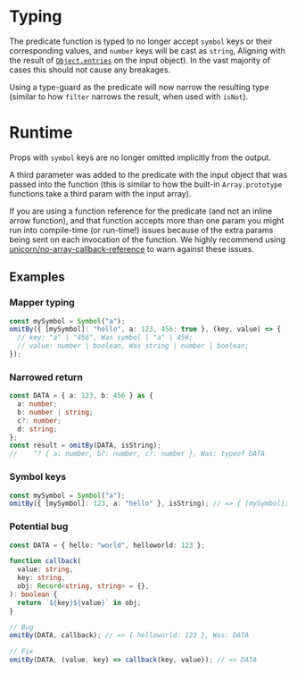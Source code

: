 # Typing

The predicate function is typed to no longer accept `symbol` keys or their
corresponding values, and `number` keys will be cast as `string`, Aligning with
the result of [`Object.entries`](https://developer.mozilla.org/en-US/docs/Web/JavaScript/Reference/Global_Objects/Object/entries)
on the input object). In the vast majority of cases this should not cause any
breakages.

Using a type-guard as the predicate will now narrow the resulting type (similar
to how `filter` narrows the result, when used with `isNot`).

# Runtime

Props with `symbol` keys are no longer omitted implicitly from the output.

A third parameter was added to the predicate with the input object that was
passed into the function (this is similar to how the built-in `Array.prototype`
functions take a third param with the input array).

If you are using a function reference for the predicate (and not an inline arrow
function), and that function accepts more than one param you might run into
compile-time (or run-time!) issues because of the extra params being sent on
each invocation of the function. We highly recommend using [unicorn/no-array-callback-reference](https://github.com/sindresorhus/eslint-plugin-unicorn/blob/main/docs/rules/no-array-callback-reference.md)
to warn against these issues.

## Examples

### Mapper typing

```ts
const mySymbol = Symbol("a");
omitBy({ [mySymbol]: "hello", a: 123, 456: true }, (key, value) => {
  // key: "a" | "456", Was symbol | "a" | 456;
  // value: number | boolean, Was string | number | boolean;
});
```

### Narrowed return

```ts
const DATA = { a: 123, b: 456 } as {
  a: number;
  b: number | string;
  c?: number;
  d: string;
};
const result = omitBy(DATA, isString);
//    ^? { a: number, b?: number, c?: number }, Was: typeof DATA
```

### Symbol keys

```ts
const mySymbol = Symbol("a");
omitBy({ [mySymbol]: 123, a: "hello" }, isString); // => { [mySymbol]: 123 }, Was: {};
```

### Potential bug

```ts
const DATA = { hello: "world", helloworld: 123 };

function callback(
  value: string,
  key: string,
  obj: Record<string, string> = {},
): boolean {
  return `${key}${value}` in obj;
}

// Bug
omitBy(DATA, callback); // => { helloworld: 123 }, Was: DATA

// Fix
omitBy(DATA, (value, key) => callback(key, value)); // => DATA
```
